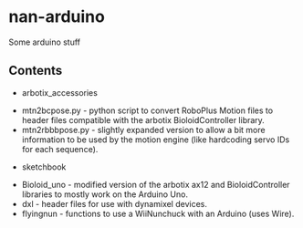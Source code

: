 nan-arduino
=====

Some arduino stuff

Contents
-----
- arbotix_accessories
 * mtn2bcpose.py - python script to convert RoboPlus Motion files to header
   files compatible with the arbotix BioloidController library.
 * mtn2rbbbpose.py - slightly expanded version to allow a bit more information
   to be used by the motion engine (like hardcoding servo IDs for each sequence).
- sketchbook
 * Bioloid_uno - modified version of the arbotix ax12 and BioloidController
   libraries to mostly work on the Arduino Uno.
 * dxl - header files for use with dynamixel devices.
 * flyingnun - functions to use a WiiNunchuck with an Arduino (uses Wire).
